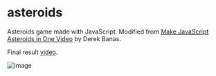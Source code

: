 # asteroids
Asteroids game made with JavaScript. Modified from [Make JavaScript Asteroids in One Video](https://www.youtube.com/watch?v=HWuU5ly0taA) by Derek Banas.

Final result [video](https://www.youtube.com/watch?v=JSNKm2FWqp0&ab_channel=%C5%9EamilKorkmaz).

![image](https://github.com/samilkorkmaz/asteroidsJS/assets/9883871/231418ae-d19f-4347-8a8d-27790b501e92)

